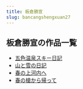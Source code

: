 ```yaml
---
title: 板倉勝宣
slug: bancangshengxuan27
---
```


## 板倉勝宣の作品一覧

- [五色温泉スキー日記](wusewenquansuki-b6d)
- [山と雪の日記](shantoxuenoriji-da8)
- [春の上河内へ](chunnoshanghene-80e)
- [春の槍から帰って](chunnoqiangkara-b12)
